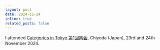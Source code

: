 ```yaml
---
layout: post
date: 2024-11-24
inline: true
related_posts: false
---
```


I attended <a href="https://sites.google.com/view/categoriesintokyo/%E7%AC%AC1%E5%9B%9E%E9%9B%86%E4%BC%9A">Categories in Tokyo 第1回集会</a>, Chiyoda (Japan), 23rd and 24th November 2024.